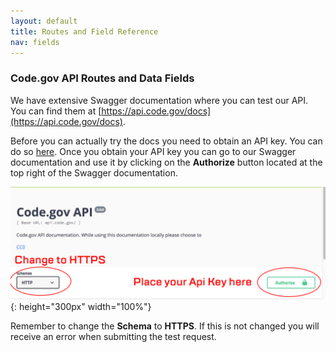 ```yaml
---
layout: default
title: Routes and Field Reference
nav: fields
---
```


### Code.gov API Routes and Data Fields

We have extensive Swagger documentation where you can test our API. You can find them at [https://api.code.gov/docs](https://api.code.gov/docs).

Before you can actually try the docs you need to obtain an API key. You can do so [here](key). Once you obtain your API key you can go to our Swagger documentation and use it by clicking on the __Authorize__ button located at the top right of the Swagger documentation.

![authorize button in docs](static/img/swagger-docs.png){: height="300px" width="100%"}

Remember to change the __Schema__ to __HTTPS__. If this is not changed you will receive an error when submitting the test request.